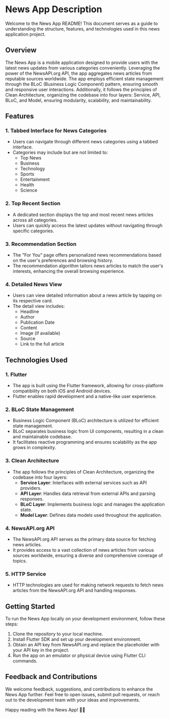 # News App Description

Welcome to the News App README! This document serves as a guide to understanding the structure, features, and technologies used in this news application project.

## Overview

The News App is a mobile application designed to provide users with the latest news updates from various categories conveniently. Leveraging the power of the NewsAPI.org API, the app aggregates news articles from reputable sources worldwide. The app employs efficient state management through the BLoC (Business Logic Component) pattern, ensuring smooth and responsive user interactions. Additionally, it follows the principles of Clean Architecture, organizing the codebase into four layers: Service, API, BLoC, and Model, ensuring modularity, scalability, and maintainability.

## Features

### 1. Tabbed Interface for News Categories
- Users can navigate through different news categories using a tabbed interface.
- Categories may include but are not limited to:
  - Top News
  - Business
  - Technology
  - Sports
  - Entertainment
  - Health
  - Science

### 2. Top Recent Section
- A dedicated section displays the top and most recent news articles across all categories.
- Users can quickly access the latest updates without navigating through specific categories.

### 3. Recommendation Section
- The "For You" page offers personalized news recommendations based on the user's preferences and browsing history.
- The recommendation algorithm tailors news articles to match the user's interests, enhancing the overall browsing experience.

### 4. Detailed News View
- Users can view detailed information about a news article by tapping on its respective card.
- The detail view includes:
  - Headline
  - Author
  - Publication Date
  - Content
  - Image (if available)
  - Source
  - Link to the full article

## Technologies Used

### 1. Flutter
- The app is built using the Flutter framework, allowing for cross-platform compatibility on both iOS and Android devices.
- Flutter enables rapid development and a native-like user experience.

### 2. BLoC State Management
- Business Logic Component (BLoC) architecture is utilized for efficient state management.
- BLoC separates business logic from UI components, resulting in a clean and maintainable codebase.
- It facilitates reactive programming and ensures scalability as the app grows in complexity.

### 3. Clean Architecture
- The app follows the principles of Clean Architecture, organizing the codebase into four layers:
  - **Service Layer**: Interfaces with external services such as API providers.
  - **API Layer**: Handles data retrieval from external APIs and parsing responses.
  - **BLoC Layer**: Implements business logic and manages the application state.
  - **Model Layer**: Defines data models used throughout the application.

### 4. NewsAPI.org API
- The NewsAPI.org API serves as the primary data source for fetching news articles.
- It provides access to a vast collection of news articles from various sources worldwide, ensuring a diverse and comprehensive coverage of topics.

### 5. HTTP Service
- HTTP technologies are used for making network requests to fetch news articles from the NewsAPI.org API and handling responses.

## Getting Started

To run the News App locally on your development environment, follow these steps:

1. Clone the repository to your local machine.
2. Install Flutter SDK and set up your development environment.
3. Obtain an API key from NewsAPI.org and replace the placeholder with your API key in the project.
4. Run the app on an emulator or physical device using Flutter CLI commands.

## Feedback and Contributions

We welcome feedback, suggestions, and contributions to enhance the News App further. Feel free to open issues, submit pull requests, or reach out to the development team with your ideas and improvements.

Happy reading with the News App! 📰📱

